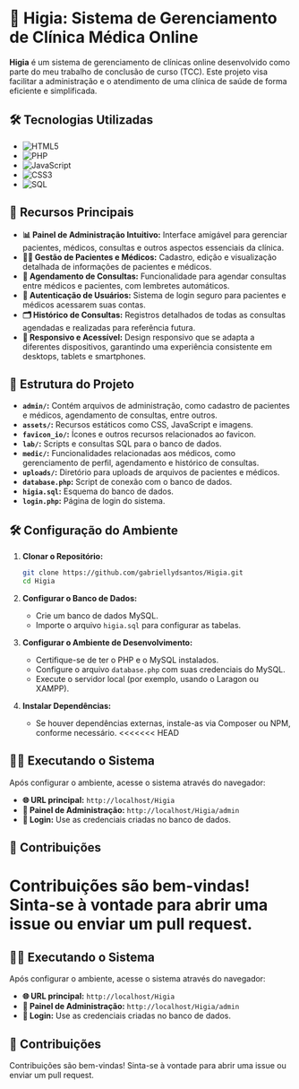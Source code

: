 
# 🏥 Higia: Sistema de Gerenciamento de Clínica Médica Online

**Higia** é um sistema de gerenciamento de clínicas online desenvolvido como parte do meu trabalho de conclusão de curso (TCC). Este projeto visa facilitar a administração e o atendimento de uma clínica de saúde de forma eficiente e simplificada.

## 🛠️ Tecnologias Utilizadas

- ![HTML5](https://img.shields.io/badge/HTML5-E34F26?style=flat-square&logo=html5&logoColor=white)
- ![PHP](https://img.shields.io/badge/PHP-777BB4?style=flat-square&logo=php&logoColor=white)
- ![JavaScript](https://img.shields.io/badge/JavaScript-F7DF1E?style=flat-square&logo=javascript&logoColor=black)
- ![CSS3](https://img.shields.io/badge/CSS3-1572B6?style=flat-square&logo=css3&logoColor=white)
- ![SQL](https://img.shields.io/badge/SQL-003B57?style=flat-square&logo=database&logoColor=white)

## 🚀 Recursos Principais

- **📊 Painel de Administração Intuitivo:** Interface amigável para gerenciar pacientes, médicos, consultas e outros aspectos essenciais da clínica.
- **👨‍⚕️ Gestão de Pacientes e Médicos:** Cadastro, edição e visualização detalhada de informações de pacientes e médicos.
- **📅 Agendamento de Consultas:** Funcionalidade para agendar consultas entre médicos e pacientes, com lembretes automáticos.
- **🔐 Autenticação de Usuários:** Sistema de login seguro para pacientes e médicos acessarem suas contas.
- **🗂️ Histórico de Consultas:** Registros detalhados de todas as consultas agendadas e realizadas para referência futura.
- **📱 Responsivo e Acessível:** Design responsivo que se adapta a diferentes dispositivos, garantindo uma experiência consistente em desktops, tablets e smartphones.

## 📁 Estrutura do Projeto

- **`admin/`:** Contém arquivos de administração, como cadastro de pacientes e médicos, agendamento de consultas, entre outros.
- **`assets/`:** Recursos estáticos como CSS, JavaScript e imagens.
- **`favicon_io/`:** Ícones e outros recursos relacionados ao favicon.
- **`lab/`:** Scripts e consultas SQL para o banco de dados.
- **`medic/`:** Funcionalidades relacionadas aos médicos, como gerenciamento de perfil, agendamento e histórico de consultas.
- **`uploads/`:** Diretório para uploads de arquivos de pacientes e médicos.
- **`database.php`:** Script de conexão com o banco de dados.
- **`higia.sql`:** Esquema do banco de dados.
- **`login.php`:** Página de login do sistema.

## 🛠️ Configuração do Ambiente

1. **Clonar o Repositório:**

   ```bash
   git clone https://github.com/gabriellydsantos/Higia.git
   cd Higia

2. **Configurar o Banco de Dados:**

   - Crie um banco de dados MySQL.
   - Importe o arquivo `higia.sql` para configurar as tabelas.

3. **Configurar o Ambiente de Desenvolvimento:**

   - Certifique-se de ter o PHP e o MySQL instalados.
   - Configure o arquivo `database.php` com suas credenciais do MySQL.
   - Execute o servidor local (por exemplo, usando o Laragon ou XAMPP).

4. **Instalar Dependências:**

   - Se houver dependências externas, instale-as via Composer ou NPM, conforme necessário.
<<<<<<< HEAD

## 🏃‍♂️ Executando o Sistema

Após configurar o ambiente, acesse o sistema através do navegador:

- **🌐 URL principal:** `http://localhost/Higia`
- **🔑 Painel de Administração:** `http://localhost/Higia/admin`
- **👤 Login:** Use as credenciais criadas no banco de dados.

## 🤝 Contribuições

Contribuições são bem-vindas! Sinta-se à vontade para abrir uma issue ou enviar um pull request.
=======

## 🏃‍♂️ Executando o Sistema

Após configurar o ambiente, acesse o sistema através do navegador:

- **🌐 URL principal:** `http://localhost/Higia`
- **🔑 Painel de Administração:** `http://localhost/Higia/admin`
- **👤 Login:** Use as credenciais criadas no banco de dados.

## 🤝 Contribuições

Contribuições são bem-vindas! Sinta-se à vontade para abrir uma issue ou enviar um pull request.


